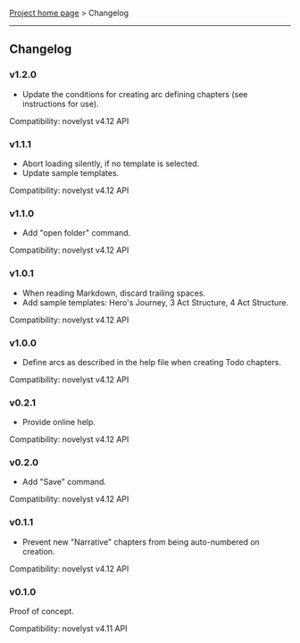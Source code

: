 [Project home page](index) > Changelog

------------------------------------------------------------------------

## Changelog


### v1.2.0 

- Update the conditions for creating arc defining chapters (see instructions for use).

Compatibility: novelyst v4.12 API

### v1.1.1 

- Abort loading silently, if no template is selected.
- Update sample templates.

Compatibility: novelyst v4.12 API

### v1.1.0 

- Add "open folder" command.

Compatibility: novelyst v4.12 API

### v1.0.1 

- When reading Markdown, discard trailing spaces.
- Add sample templates: Hero's Journey, 3 Act Structure, 4 Act Structure.

Compatibility: novelyst v4.12 API

### v1.0.0 

- Define arcs as described in the help file when creating Todo chapters.

Compatibility: novelyst v4.12 API

### v0.2.1 

- Provide online help.

Compatibility: novelyst v4.12 API

### v0.2.0 

- Add "Save" command.

Compatibility: novelyst v4.12 API

### v0.1.1 

- Prevent new "Narrative" chapters from being auto-numbered on creation.

Compatibility: novelyst v4.12 API

### v0.1.0 

Proof of concept. 

Compatibility: novelyst v4.11 API
